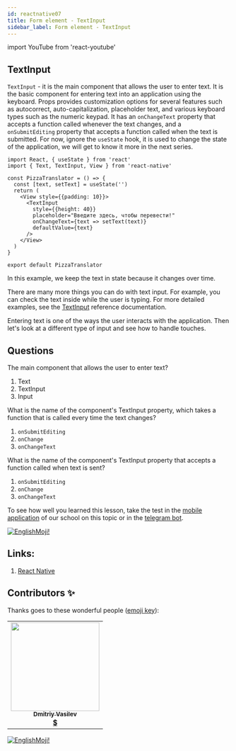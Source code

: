 ```yaml
---
id: reactnative07
title: Form element - TextInput
sidebar_label: Form element - TextInput
---
```


import YouTube from 'react-youtube'

## TextInput

`TextInput` - it is the main component that allows the user to enter text. It is the basic component for entering text into an application using the keyboard. Props provides customization options for several features such as autocorrect, auto-capitalization, placeholder text, and various keyboard types such as the numeric keypad. It has an `onChangeText` property that accepts a function called whenever the text changes, and a `onSubmitEditing` property that accepts a function called when the text is submitted. For now, ignore the `useState` hook, it is used to change the state of the application, we will get to know it more in the next series.

```SnackPlayer name=index.js
import React, { useState } from 'react'
import { Text, TextInput, View } from 'react-native'

const PizzaTranslator = () => {
  const [text, setText] = useState('')
  return (
    <View style={{padding: 10}}>
      <TextInput
        style={{height: 40}}
        placeholder="Введите здесь, чтобы перевести!"
        onChangeText={text => setText(text)}
        defaultValue={text}
      />
    </View>
  )
}

export default PizzaTranslator
```

In this example, we keep the text in state because it changes over time.

There are many more things you can do with text input. For example, you can check the text inside while the user is typing. For more detailed examples, see the [TextInput](https://reactnative.dev/docs/textinput) reference documentation.

Entering text is one of the ways the user interacts with the application. Then let's look at a different type of input and see how to handle touches.

## Questions

The main component that allows the user to enter text?

1. Text
2. TextInput
3. Input

What is the name of the component's TextInput property, which takes a function that is called every time the text changes?

1. `onSubmitEditing`
2. `onChange`
3. `onChangeText`

What is the name of the component's TextInput property that accepts a function called when text is sent?

1. `onSubmitEditing`
2. `onChange`
3. `onChangeText`

To see how well you learned this lesson, take the test in the [mobile application](http://onelink.to/njhc95) of our school on this topic or in the [telegram bot](https://t.me/javascriptcamp_bot).

[![EnglishMoji!](/img/logo/englishmoji.png)](https://link-to.app/xvh7Ush9kl)

## Links:

1. [React Native](https://reactnative.dev/docs/handling-text-input)

## Contributors ✨

Thanks goes to these wonderful people ([emoji key](https://allcontributors.org/docs/en/emoji-key)):

<table>
  <tr>
    <td align="center"><a href="https://fullstackserverless.github.io/"><img src="https://avatars0.githubusercontent.com/u/6774813?v=4?s=200" width="200px;" alt=""/><br /><sub><b>Dmitriy Vasilev</b></sub></a><br /> <a href="https://github.com/gHashTag/react-native-village/commits?author=gHashTag" title="Documentation">  💲</a></td>
  </tr>
</table>

[![EnglishMoji!](/img/logo/englishmoji.png)](https://link-to.app/xvh7Ush9kl)
